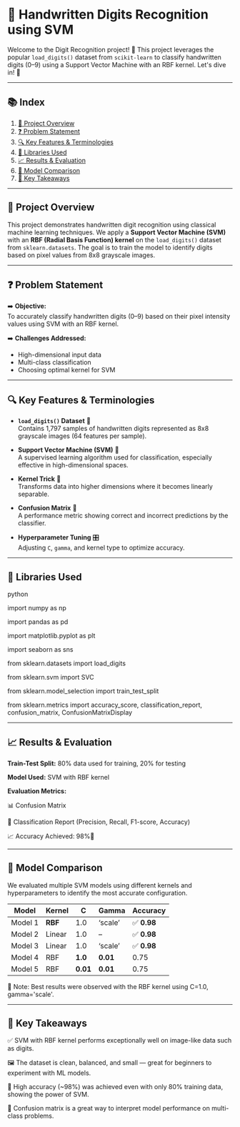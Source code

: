 # 🔢 Handwritten Digits Recognition using SVM

Welcome to the Digit Recognition project! 🧠 This project leverages the popular `load_digits()` dataset from `scikit-learn` to classify handwritten digits (0–9) using a Support Vector Machine with an RBF kernel. Let's dive in! 🚀

---

## 📚 Index

1. [📌 Project Overview](#-project-overview)  
2. [❓ Problem Statement](#-problem-statement)  
3. [🔍 Key Features & Terminologies](#-key-features--terminologies)  
4. [🧰 Libraries Used](#-libraries-used)  
5. [📈 Results & Evaluation](#-results--evaluation)
6. [🧪 Model Comparison](#-model-comparison)
7. [🧠 Key Takeaways](#-key-takeaways)

---

## 📌 Project Overview

This project demonstrates handwritten digit recognition using classical machine learning techniques. We apply a **Support Vector Machine (SVM)** with an **RBF (Radial Basis Function) kernel** on the `load_digits()` dataset from `sklearn.datasets`. The goal is to train the model to identify digits based on pixel values from 8x8 grayscale images.

---

## ❓ Problem Statement

➡️ **Objective:**  
To accurately classify handwritten digits (0–9) based on their pixel intensity values using SVM with an RBF kernel.

➡️ **Challenges Addressed:**
- High-dimensional input data
- Multi-class classification
- Choosing optimal kernel for SVM

---

## 🔍 Key Features & Terminologies

- **`load_digits()` Dataset** 🧮  
  Contains 1,797 samples of handwritten digits represented as 8x8 grayscale images (64 features per sample).

- **Support Vector Machine (SVM)** 📏  
  A supervised learning algorithm used for classification, especially effective in high-dimensional spaces.

- **Kernel Trick** 🧠  
  Transforms data into higher dimensions where it becomes linearly separable.

- **Confusion Matrix** 🔀  
  A performance metric showing correct and incorrect predictions by the classifier.

- **Hyperparameter Tuning** 🎛  
  Adjusting `C`, `gamma`, and kernel type to optimize accuracy.
  
---

## 🧰 Libraries Used

python

import numpy as np

import pandas as pd

import matplotlib.pyplot as plt

import seaborn as sns

from sklearn.datasets import load_digits

from sklearn.svm import SVC

from sklearn.model_selection import train_test_split

from sklearn.metrics import accuracy_score, classification_report, confusion_matrix, ConfusionMatrixDisplay

---

## 📈 Results & Evaluation
**Train-Test Split:** 80% data used for training, 20% for testing

**Model Used:** SVM with RBF kernel

**Evaluation Metrics:**

  📊 Confusion Matrix

  🧮 Classification Report (Precision, Recall, F1-score, Accuracy)
  
  📈 Accuracy Achieved: 98%🎯

---

## 🧪 Model Comparison

We evaluated multiple SVM models using different kernels and hyperparameters to identify the most accurate configuration.

| Model   | Kernel       | C        | Gamma     | Accuracy   |
| ------- | ------------ | -------- | --------- | ---------- |
| Model 1 | **RBF**      | 1.0      | ‘scale’   | ✅ **0.98** |
| Model 2 | Linear       | 1.0      | –         | ✅ **0.98** |
| Model 3 | Linear       | 1.0      | ‘scale’   | ✅ **0.98** |
| Model 4 | RBF          | **1.0**  | **0.01**  | 0.75       |
| Model 5 | RBF          | **0.01** | **0.01**  | 0.75       |

📌 Note: Best results were observed with the RBF kernel using C=1.0, gamma='scale'.

---

## 🧠 Key Takeaways

✅ SVM with RBF kernel performs exceptionally well on image-like data such as digits.

🖼 The dataset is clean, balanced, and small — great for beginners to experiment with ML models.

🎯 High accuracy (~98%) was achieved even with only 80% training data, showing the power of SVM.

🧪 Confusion matrix is a great way to interpret model performance on multi-class problems.



